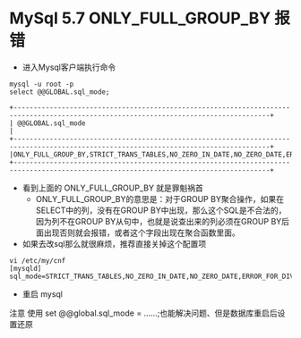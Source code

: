 

# MySql 5.7 ONLY_FULL_GROUP_BY 报错

- 进入Mysql客户端执行命令

```shell
mysql -u root -p
select @@GLOBAL.sql_mode;
```

```
+--------------------------------------------------------------------------------------------------------------------------------------+
| @@GLOBAL.sql_mode                                                                                                                    |
+--------------------------------------------------------------------------------------------------------------------------------------+
|ONLY_FULL_GROUP_BY,STRICT_TRANS_TABLES,NO_ZERO_IN_DATE,NO_ZERO_DATE,ERROR_FOR_DIVISION_BY_ZERO,NO_AUTO_CREATE_USER,NO_ENGINE_SUBSTITUTION 
+--------------------------------------------------------------------------------------------------------------------------------------+
```

- 看到上面的 ONLY_FULL_GROUP_BY 就是罪魁祸首
  - ​ONLY_FULL_GROUP_BY的意思是：对于GROUP BY聚合操作，如果在SELECT中的列，没有在GROUP BY中出现，那么这个SQL是不合法的，因为列不在GROUP BY从句中，也就是说查出来的列必须在GROUP BY后面出现否则就会报错，或者这个字段出现在聚合函数里面。
- 如果去改sql那么就很麻烦，推荐直接关掉这个配置项

```shell
vi /etc/my/cnf
[mysqld]
sql_mode=STRICT_TRANS_TABLES,NO_ZERO_IN_DATE,NO_ZERO_DATE,ERROR_FOR_DIVISION_BY_ZERO,NO_AUTO_CREATE_USER,NO_ENGINE_SUBSTITUTION
```

- 重启 mysql


注意 使用 set @@global.sql_mode = ......;也能解决问题、但是数据库重启后设置还原
